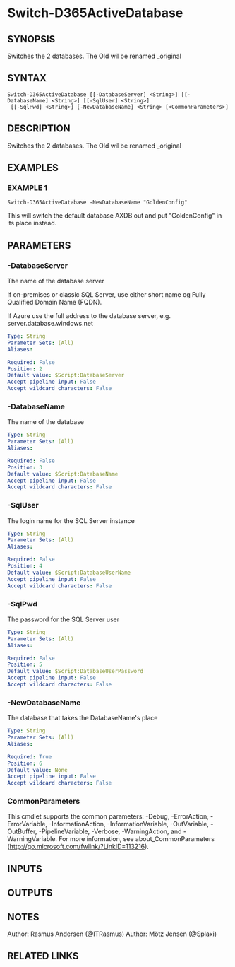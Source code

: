 ﻿---
external help file: d365fo.tools-help.xml
Module Name: d365fo.tools
online version:
schema: 2.0.0
---

# Switch-D365ActiveDatabase

## SYNOPSIS
Switches the 2 databases.
The Old wil be renamed _original

## SYNTAX

```
Switch-D365ActiveDatabase [[-DatabaseServer] <String>] [[-DatabaseName] <String>] [[-SqlUser] <String>]
 [[-SqlPwd] <String>] [-NewDatabaseName] <String> [<CommonParameters>]
```

## DESCRIPTION
Switches the 2 databases.
The Old wil be renamed _original

## EXAMPLES

### EXAMPLE 1
```
Switch-D365ActiveDatabase -NewDatabaseName "GoldenConfig"
```

This will switch the default database AXDB out and put "GoldenConfig" in its place instead.

## PARAMETERS

### -DatabaseServer
The name of the database server

If on-premises or classic SQL Server, use either short name og Fully Qualified Domain Name (FQDN).

If Azure use the full address to the database server, e.g.
server.database.windows.net

```yaml
Type: String
Parameter Sets: (All)
Aliases:

Required: False
Position: 2
Default value: $Script:DatabaseServer
Accept pipeline input: False
Accept wildcard characters: False
```

### -DatabaseName
The name of the database

```yaml
Type: String
Parameter Sets: (All)
Aliases:

Required: False
Position: 3
Default value: $Script:DatabaseName
Accept pipeline input: False
Accept wildcard characters: False
```

### -SqlUser
The login name for the SQL Server instance

```yaml
Type: String
Parameter Sets: (All)
Aliases:

Required: False
Position: 4
Default value: $Script:DatabaseUserName
Accept pipeline input: False
Accept wildcard characters: False
```

### -SqlPwd
The password for the SQL Server user

```yaml
Type: String
Parameter Sets: (All)
Aliases:

Required: False
Position: 5
Default value: $Script:DatabaseUserPassword
Accept pipeline input: False
Accept wildcard characters: False
```

### -NewDatabaseName
The database that takes the DatabaseName's place

```yaml
Type: String
Parameter Sets: (All)
Aliases:

Required: True
Position: 6
Default value: None
Accept pipeline input: False
Accept wildcard characters: False
```

### CommonParameters
This cmdlet supports the common parameters: -Debug, -ErrorAction, -ErrorVariable, -InformationAction, -InformationVariable, -OutVariable, -OutBuffer, -PipelineVariable, -Verbose, -WarningAction, and -WarningVariable.
For more information, see about_CommonParameters (http://go.microsoft.com/fwlink/?LinkID=113216).

## INPUTS

## OUTPUTS

## NOTES
Author: Rasmus Andersen (@ITRasmus)
Author: Mötz Jensen (@Splaxi)

## RELATED LINKS
